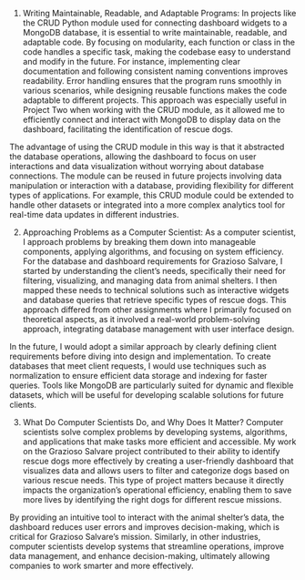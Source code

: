 1. Writing Maintainable, Readable, and Adaptable Programs:
In projects like the CRUD Python module used for connecting dashboard widgets to a MongoDB database, it is essential to write maintainable, readable, and adaptable code. By focusing on modularity, each function or class in the code handles a specific task, making the codebase easy to understand and modify in the future. For instance, implementing clear documentation and following consistent naming conventions improves readability. Error handling ensures that the program runs smoothly in various scenarios, while designing reusable functions makes the code adaptable to different projects. This approach was especially useful in Project Two when working with the CRUD module, as it allowed me to efficiently connect and interact with MongoDB to display data on the dashboard, facilitating the identification of rescue dogs​.

The advantage of using the CRUD module in this way is that it abstracted the database operations, allowing the dashboard to focus on user interactions and data visualization without worrying about database connections. The module can be reused in future projects involving data manipulation or interaction with a database, providing flexibility for different types of applications. For example, this CRUD module could be extended to handle other datasets or integrated into a more complex analytics tool for real-time data updates in different industries.

2. Approaching Problems as a Computer Scientist:
As a computer scientist, I approach problems by breaking them down into manageable components, applying algorithms, and focusing on system efficiency. For the database and dashboard requirements for Grazioso Salvare, I started by understanding the client’s needs, specifically their need for filtering, visualizing, and managing data from animal shelters. I then mapped these needs to technical solutions such as interactive widgets and database queries that retrieve specific types of rescue dogs. This approach differed from other assignments where I primarily focused on theoretical aspects, as it involved a real-world problem-solving approach, integrating database management with user interface design.

In the future, I would adopt a similar approach by clearly defining client requirements before diving into design and implementation. To create databases that meet client requests, I would use techniques such as normalization to ensure efficient data storage and indexing for faster queries. Tools like MongoDB are particularly suited for dynamic and flexible datasets, which will be useful for developing scalable solutions for future clients​.

3. What Do Computer Scientists Do, and Why Does It Matter?
Computer scientists solve complex problems by developing systems, algorithms, and applications that make tasks more efficient and accessible. My work on the Grazioso Salvare project contributed to their ability to identify rescue dogs more effectively by creating a user-friendly dashboard that visualizes data and allows users to filter and categorize dogs based on various rescue needs. This type of project matters because it directly impacts the organization’s operational efficiency, enabling them to save more lives by identifying the right dogs for different rescue missions​.

By providing an intuitive tool to interact with the animal shelter’s data, the dashboard reduces user errors and improves decision-making, which is critical for Grazioso Salvare’s mission. Similarly, in other industries, computer scientists develop systems that streamline operations, improve data management, and enhance decision-making, ultimately allowing companies to work smarter and more effectively.